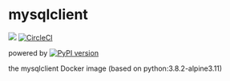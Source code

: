 # mysqlclient
[![](https://images.microbadger.com/badges/image/tnir/mysqlclient.svg)](https://microbadger.com/images/tnir/mysqlclient "image badge powered by microbadger.com")
[![CircleCI](https://circleci.com/gh/tnir/mysqlclient.svg?style=svg)](https://circleci.com/gh/tnir/mysqlclient)

powered by [![PyPI version](https://badge.fury.io/py/mysqlclient.svg)](https://badge.fury.io/py/mysqlclient)

the mysqlclient Docker image (based on python:3.8.2-alpine3.11)

